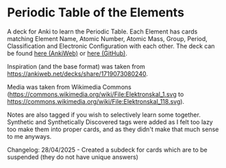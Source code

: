 # Periodic Table of the Elements
A deck for Anki to learn the Periodic Table. Each Element has cards matching Element Name, Atomic Number, Atomic Mass, Group, Period, Classification and Electronic Configuration with each other.
The deck can be found [here (AnkiWeb)](https://ankiweb.net/shared/info/590030838) or [here (GitHub)](https://github.com/SuhasK903/Anki/blob/main/Decks/Periodic-Table/Periodic%20Table%20of%20the%20Elements.apkg).

Inspiration (and the base format) was taken from https://ankiweb.net/decks/share/1719073080240.

Media was taken from Wikimedia Commons (https://commons.wikimedia.org/wiki/File:Elektronskal_1.svg to https://commons.wikimedia.org/wiki/File:Elektronskal_118.svg).

Notes are also tagged if you wish to selectively learn some together. Synthetic and Synthetically Discovered tags were added as I felt too lazy too make them into proper cards, and as they didn't make that much sense to me anyways.

Changelog:
28/04/2025 - Created a subdeck for cards which are to be suspended (they do not have unique answers)